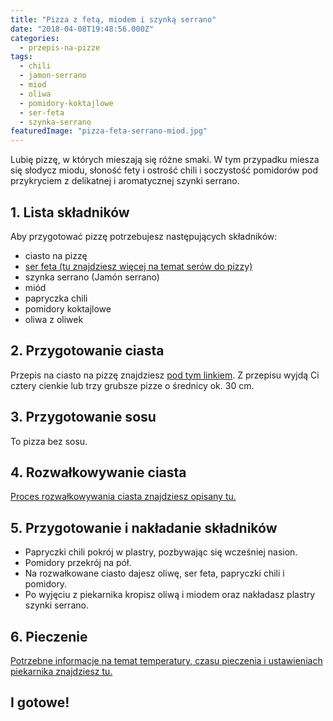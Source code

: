 ```yaml
---
title: "Pizza z fetą, miodem i szynką serrano"
date: "2018-04-08T19:48:56.000Z"
categories: 
  - przepis-na-pizze
tags: 
  - chili
  - jamon-serrano
  - miod
  - oliwa
  - pomidory-koktajlowe
  - ser-feta
  - szynka-serrano
featuredImage: "pizza-feta-serrano-miod.jpg"
---
```


Lubię pizzę, w których mieszają się różne smaki. W tym przypadku miesza się słodycz miodu, słoność fety i ostrość chili i soczystość pomidorów pod przykryciem z delikatnej i aromatycznej szynki serrano.

## 1\. Lista składników

Aby przygotować pizzę potrzebujesz następujących składników:

- ciasto na pizzę
- <a title="Ser do pizzy" href="/jaki-ser-wybrac-do-pizzy/" target="_blank" rel="noopener">ser feta (tu znajdziesz więcej na temat serów do pizzy)</a>
- szynka serrano (Jamón serrano)
- miód
- papryczka chili
- pomidory koktajlowe
- oliwa z oliwek

## 2\. Przygotowanie ciasta

Przepis na ciasto na pizzę znajdziesz <a title="Przepis na ciasto podstawowe" href="/przepis-na-ciasto-na-pizze/" target="_blank" rel="noopener">pod tym linkiem</a>. Z przepisu wyjdą Ci cztery cienkie lub trzy grubsze pizze o średnicy ok. 30 cm.

## 3\. Przygotowanie sosu

To pizza bez sosu.

## 4\. Rozwałkowywanie ciasta

<a title="Rozwałkowywanie ciasta" href="/jak-walkowac-ciasto-pizzy/" target="_blank" rel="noopener">Proces rozwałkowywania ciasta znajdziesz opisany tu.</a>

## 5\. Przygotowanie i nakładanie składników

- Papryczki chili pokrój w plastry, pozbywając się wcześniej nasion.
- Pomidory przekrój na pół.
- Na rozwałkowane ciasto dajesz oliwę, ser feta, papryczki chili i pomidory.
- Po wyjęciu z piekarnika kropisz oliwą i miodem oraz nakładasz plastry szynki serrano.

## 6\. Pieczenie

<a title="Jak ustawić piekarnik do pieczenia pizzy" href="/jak-ustawic-piekarnik-pieczenia-pizzy/" target="_blank" rel="noopener">Potrzebne informacje na temat temperatury, czasu pieczenia i ustawieniach piekarnika znajdziesz tu.</a>

## I gotowe!
